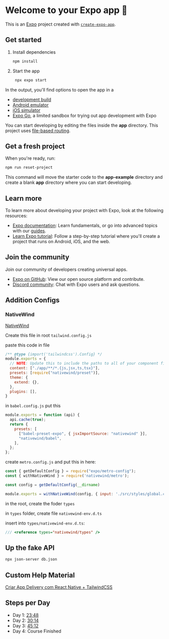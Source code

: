 # Welcome to your Expo app 👋

This is an [Expo](https://expo.dev) project created with [`create-expo-app`](https://www.npmjs.com/package/create-expo-app).

## Get started

1. Install dependencies

   ```bash
   npm install
   ```

2. Start the app

   ```bash
    npx expo start
   ```

In the output, you'll find options to open the app in a

- [development build](https://docs.expo.dev/develop/development-builds/introduction/)
- [Android emulator](https://docs.expo.dev/workflow/android-studio-emulator/)
- [iOS simulator](https://docs.expo.dev/workflow/ios-simulator/)
- [Expo Go](https://expo.dev/go), a limited sandbox for trying out app development with Expo

You can start developing by editing the files inside the **app** directory. This project uses [file-based routing](https://docs.expo.dev/router/introduction).

## Get a fresh project

When you're ready, run:

```bash
npm run reset-project
```

This command will move the starter code to the **app-example** directory and create a blank **app** directory where you can start developing.

## Learn more

To learn more about developing your project with Expo, look at the following resources:

- [Expo documentation](https://docs.expo.dev/): Learn fundamentals, or go into advanced topics with our [guides](https://docs.expo.dev/guides).
- [Learn Expo tutorial](https://docs.expo.dev/tutorial/introduction/): Follow a step-by-step tutorial where you'll create a project that runs on Android, iOS, and the web.

## Join the community

Join our community of developers creating universal apps.

- [Expo on GitHub](https://github.com/expo/expo): View our open source platform and contribute.
- [Discord community](https://chat.expo.dev): Chat with Expo users and ask questions.

## Addition Configs

### NativeWind

[NativeWind](https://www.nativewind.dev/)

Create this file in root `tailwind.config.js`

paste this code in file

```js
/** @type {import('tailwindcss').Config} */
module.exports = {
  // NOTE: Update this to include the paths to all of your component files.
  content: ["./app/**/*.{js,jsx,ts,tsx}"],
  presets: [require("nativewind/preset")],
  theme: {
    extend: {},
  },
  plugins: [],
}
```

in `babel.config.js` put this

```js
module.exports = function (api) {
  api.cache(true);
  return {
    presets: [
      ["babel-preset-expo", { jsxImportSource: "nativewind" }],
      "nativewind/babel",
    ],
  };
};
```

create `metro.config.js` and put this in here:

```js
const { getDefaultConfig } = require("expo/metro-config");
const { withNativeWind } = require('nativewind/metro');

const config = getDefaultConfig(__dirname)

module.exports = withNativeWind(config, { input: './src/styles/global.css' })
```

in the root, create the foder `types`

in `types` folder, create file `nativewind-env.d.ts`

insert into `types/nativewind-env.d.ts`:

```ts
/// <reference types="nativewind/types" />
```

## Up the fake API

```bash
npx json-server db.json
```

## Custom Help Material

[Criar App Delivery com React Native + TailwindCSS](https://www.youtube.com/watch?v=aABUs_L4AZg)

## Steps per Day

- Day 1: [23:48](https://www.youtube.com/watch?v=aABUs_L4AZg)
- Day 2: [30:14](https://www.youtube.com/watch?v=aABUs_L4AZg)
- Day 3: [45:12](https://www.youtube.com/watch?v=aABUs_L4AZg)
- Day 4: Course Finished
